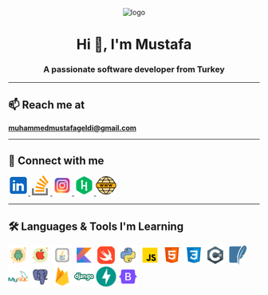 <p align="center">
  <img src="https://github.com/muhammedmustafageldi/My-ScreenShots-Files/blob/main/Screnshots/orange_banner.png" alt="logo"/>
</p>

<h1 align="center">Hi 👋, I'm Mustafa</h1>
<h3 align="center">A passionate software developer from Turkey</h3>

---

## 📫 Reach me at  
**[muhammedmustafageldi@gmail.com](mailto:muhammedmustafageldi@gmail.com)**

---

## 💬 Connect with me  

<p align="left">
  <a href="https://linkedin.com/in/muhammedmustafageldi">
    <img src="https://github.com/muhammedmustafageldi/My-Github-Files/blob/main/icons/linkedin.png" alt="LinkedIn" width="40"/>
  </a>
  <a href="https://stackoverflow.com/users/17855665">
    <img src="https://github.com/muhammedmustafageldi/My-Github-Files/blob/main/icons/stack-overflow.png" alt="Stack Overflow" width="40"/>
  </a>
  <a href="https://instagram.com/yeuxmavie">
    <img src="https://github.com/muhammedmustafageldi/My-Github-Files/blob/main/icons/instagram.png" alt="Instagram" width="40"/>
  </a>
  <a href="https://www.hackerrank.com/swankydata9">
    <img src="https://github.com/muhammedmustafageldi/My-Github-Files/blob/main/icons/hackerrank.png" alt="HackerRank" width="40"/>
  </a>
  <a href="https://muhammedmustafageldi.com/">
    <img src="https://github.com/muhammedmustafageldi/My-Github-Files/blob/main/icons/web-site.png" alt="Website" width="40"/>
  </a>
</p>

---

## 🛠️ Languages & Tools I'm Learning  
<p align="left">
  <img src="https://github.com/muhammedmustafageldi/My-Github-Files/blob/main/icons/android.png" alt="Android" width="40"/>
  <img src="https://github.com/muhammedmustafageldi/My-Github-Files/blob/main/icons/ios.png" alt="iOS" width="40"/>
  <img src="https://github.com/muhammedmustafageldi/My-Github-Files/blob/main/icons/java.png" alt="Java" width="40"/>
  <img src="https://github.com/muhammedmustafageldi/My-Github-Files/blob/main/icons/kotlin.png" alt="Kotlin" width="40"/>
  <img src="https://github.com/muhammedmustafageldi/My-Github-Files/blob/main/icons/swift.png" alt="Swift" width="40"/>
  <img src="https://github.com/muhammedmustafageldi/My-Github-Files/blob/main/icons/python.png" alt="Python" width="40"/>
  <img src="https://github.com/muhammedmustafageldi/My-Github-Files/blob/main/icons/javascript.png" alt="JavaScript" width="40"/>
  <img src="https://github.com/muhammedmustafageldi/My-Github-Files/blob/main/icons/html.png" alt="Html" width="40"/>
  <img src="https://github.com/muhammedmustafageldi/My-Github-Files/blob/main/icons/css.png" alt="Css" width="40"/>
  <img src="https://github.com/muhammedmustafageldi/My-Github-Files/blob/main/icons/c%23.png" alt="C#" width="40"/>
  <img src="https://github.com/muhammedmustafageldi/My-Github-Files/blob/main/icons/sqlite.png" alt="SQLite" width="40"/>
  <img src="https://github.com/muhammedmustafageldi/My-Github-Files/blob/main/icons/my_sql.png" alt="MySQL" width="40"/>
  <img src="https://github.com/muhammedmustafageldi/My-Github-Files/blob/main/icons/postgresql.png" alt="PostgreSQL" width="40"/>
  <img src="https://github.com/muhammedmustafageldi/My-Github-Files/blob/main/icons/firebase.png" alt="Firebase" width="40"/>
  <img src="https://github.com/muhammedmustafageldi/My-Github-Files/blob/main/icons/django.png" alt="Django" width="40"/>
  <img src="https://github.com/muhammedmustafageldi/My-Github-Files/blob/main/icons/FastAPI.png" alt="FastAPI" width="40"/>
  <img src="https://github.com/muhammedmustafageldi/My-Github-Files/blob/main/icons/bootstrap.png" alt="Bootstrap" width="40"/>
</p>
